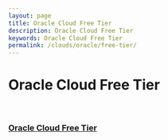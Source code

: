 ```yaml
---
layout: page
title: Oracle Cloud Free Tier
description: Oracle Cloud Free Tier
keywords: Oracle Cloud Free Tier
permalink: /clouds/oracle/free-tier/
---
```


# Oracle Cloud Free Tier

<br/>

### [Oracle Cloud Free Tier](/clouds/oracle/free-tier/info/)

